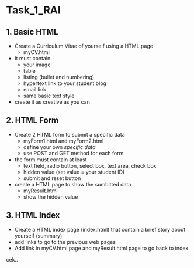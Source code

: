 # Task_1_RAI

## 1. Basic HTML
* Create a Curriculum Vitae of yourself using a HTML page 
  * myCV.html
* it must contain
  * your image
  * table
  * listing (bullet and numbering)
  * hypertext link to your student blog
  * email link
  * same basic text style
* create it as creative as you can

## 2. HTML Form
* Create 2 HTML form to submit a specific data
  * myForm1.html and myForm2.html
  * define your own *specific data*
  * use POST and GET method for each form
* the form must contain at least
  * text field, radio button, select box, text area, check box
  * hidden value (set value = your student ID)
  * submit and reset button
* create a HTML page to show the sumbitted data
  * myResult.html
  * show the hidden value

## 3. HTML Index
* Create a HTML index page (index.html) that contain a brief story about yourself (summary)
* add links to go to the previous web pages
* Add link in myCV.html page and myResult.html page to go back to index

cek..